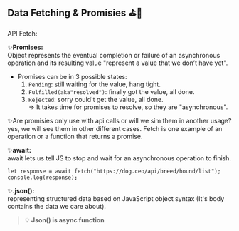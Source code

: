 ## Data Fetching & Promisies :golf::traffic_light:
API Fetch:

:sparkles:**Promises:**
<br/>Object represents the eventual completion or failure of an asynchronous operation and its resulting value "represent a value that we don’t have yet".
-  Promises can be in 3 possible states:
    1. `Pending`: still waiting for the value, hang tight.
    2. `Fulfilled(aka"resolved")`: finally got the value, all done.
    3. `Rejected`: sorry could't get the value, all done.<br/>
=> It takes time for promises to resolve, so they are "asynchronous".

:sparkles:Are promisies only use with api calls or will we sim them in another usage?<br/> yes, we will see them in other different cases. Fetch is one example of an operation or a function that returns a promise. 

:sparkles:**await:**
<br/>await lets us tell JS to stop and wait for an asynchronous operation to finish.
```
let response = await fetch("https://dog.ceo/api/breed/hound/list");
console.log(response);
```

:sparkles:**.json():**
<br/>representing structured data based on JavaScript object syntax (It's body contains the data we care about).
> 💡 **Json() is async function**









